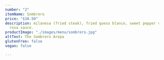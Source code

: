 ```yaml
---
number: "2"
itemName: Sombrero
price: "$10.50"
description: milanesa (fried steak), fried queso blanco, sweet pepper cabbage slaw,
  rosa sauce.
productImage: "./images/menu/sombrero.jpg"
altText: The Sombrero Arepa
glutenFree: false
vegan: false

---
```

